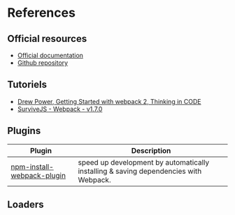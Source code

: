 # References

## Official resources
* [Official documentation](https://webpack.js.org/configuration/)
* [Github repository](https://github.com/webpack)

## Tutoriels
* [Drew Power, Getting Started with webpack 2, Thinking in CODE](https://blog.madewithenvy.com/getting-started-with-webpack-2-ed2b86c68783#.5kcrswyr5)
* [SurviveJS - Webpack - v1.7.0](http://survivejs.com/webpack/developing-with-webpack/getting-started/#setting-up-webpack-configuration)

## Plugins

| Plugin | Description |
|--|--|
| [npm-install-webpack-plugin](https://github.com/webpack-contrib/npm-install-webpack-plugin) | speed up development by automatically installing & saving dependencies with Webpack.|

## Loaders
